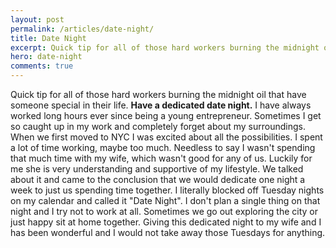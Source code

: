 ```yaml
---
layout: post
permalink: /articles/date-night/
title: Date Night
excerpt: Quick tip for all of those hard workers burning the midnight oil that have someone special in their life. Have a dedicated date night.
hero: date-night
comments: true
---
```


Quick tip for all of those hard workers burning the midnight oil that have someone special in their life. **Have a dedicated date night.** I have always worked long hours ever since being a young entrepreneur. Sometimes I get so caught up in my work and completely forget about my surroundings. When we first moved to NYC I was excited about all the possibilities. I spent a lot of time working, maybe too much. Needless to say I wasn't spending that much time with my wife, which wasn't good for any of us. Luckily for me she is very understanding and supportive of my lifestyle. We talked about it and came to the conclusion that we would dedicate one night a week to just us spending time together. I literally blocked off Tuesday nights on my calendar and called it "Date Night". I don't plan a single thing on that night and I try not to work at all. Sometimes we go out exploring the city or just happy sit at home together. Giving this dedicated night to my wife and I has been wonderful and I would not take away those Tuesdays for anything.
